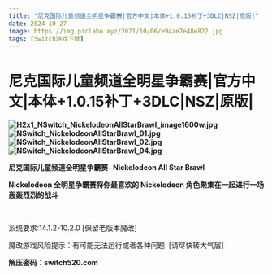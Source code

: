 ```yaml
---
title: "尼克国际儿童频道全明星争霸赛|官方中文|本体+1.0.15补丁+3DLC|NSZ|原版|"
date: 2024-10-27
image: https://img.piclabo.xyz/2021/10/06/e94ae7e48e822.jpg
tags: [Switch游戏下载]
---
```


# 尼克国际儿童频道全明星争霸赛|官方中文|本体+1.0.15补丁+3DLC|NSZ|原版|

<p><strong><img alt="H2x1_NSwitch_NickelodeonAllStarBrawl_image1600w.jpg" src="https://img.piclabo.xyz/2021/10/06/e94ae7e48e822.jpg" title="H2x1_NSwitch_NickelodeonAllStarBrawl_image1600w.jpg"/></strong><br/>
<strong><img alt="NSwitch_NickelodeonAllStarBrawl_01.jpg" src="https://img.piclabo.xyz/2021/10/06/ae812e8f7b427.jpg" title="NSwitch_NickelodeonAllStarBrawl_01.jpg"/></strong><br/>
<strong><img alt="NSwitch_NickelodeonAllStarBrawl_02.jpg" src="https://img.piclabo.xyz/2021/10/06/4e28f747611d2.jpg" title="NSwitch_NickelodeonAllStarBrawl_02.jpg"/></strong><br/>
<strong><img alt="NSwitch_NickelodeonAllStarBrawl_04.jpg" src="https://img.piclabo.xyz/2021/10/06/bcf61fab77972.jpg" title="NSwitch_NickelodeonAllStarBrawl_04.jpg"/> </strong></p>
<p><strong>尼克国际儿童频道全明星争霸赛- Nickelodeon All Star Brawl</strong></p>
<p><strong>Nickelodeon 全明星争霸赛将你最喜欢的 Nickelodeon 角色聚集在一起进行一场轰轰烈烈的战斗</strong></p>
<p> </p>
<p>系统要求:14.1.2-10.2.0 [保留老版本魔改]</p>
<p>魔改游戏风险提示：有可能无法运行或者各种问题  [请尽快转大气层]</p>
<p><strong>解压密码：switch520.com</strong></p>
<p><strong></strong></p>
<p><strong></strong></p>

